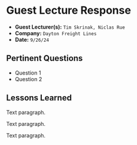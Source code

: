 # Guest Lecture Response
* **Guest Lecturer(s):** `Tim Skrinak, Niclas Rue`
* **Company:** `Dayton Freight Lines`
* **Date:** `9/26/24`

## Pertinent Questions
* Question 1
* Question 2

## Lessons Learned
Text paragraph.

Text paragraph.

Text paragraph.